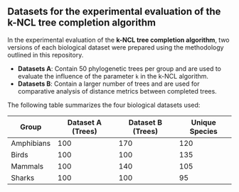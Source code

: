 ## Datasets for the experimental evaluation of the k-NCL tree completion algorithm

In the experimental evaluation of the **k-NCL tree completion algorithm**, two versions of each biological dataset were prepared using the methodology outlined in this repository.

* **Datasets A**: Contain 50 phylogenetic trees per group and are used to evaluate the influence of the parameter `k` in the k-NCL algorithm.
* **Datasets B**: Contain a larger number of trees and are used for comparative analysis of distance metrics between completed trees.

The following table summarizes the four biological datasets used:

| **Group**  | **Dataset A (Trees)** | **Dataset B (Trees)** | **Unique Species** |
| ---------- | --------------------- | --------------------- | ------------------ |
| Amphibians | 100                   | 170                   | 120                |
| Birds      | 100                   | 100                   | 135                |
| Mammals    | 100                   | 140                   | 105                |
| Sharks     | 100                   | 100                   | 95                 |
